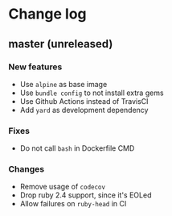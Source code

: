 # Change log

## master (unreleased)

### New features

* Use `alpine` as base image
* Use `bundle config` to not install extra gems
* Use Github Actions instead of TravisCI
* Add `yard` as development dependency

### Fixes

* Do not call `bash` in Dockerfile CMD

### Changes

* Remove usage of `codecov`
* Drop ruby 2.4 support, since it's EOLed
* Allow failures on `ruby-head` in CI
